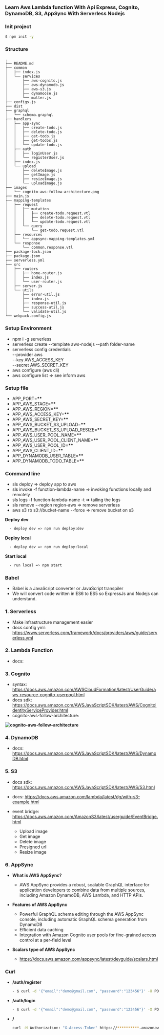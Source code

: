 ### **Learn Aws Lambda function With Api Express, Cognito, DynamoDB, S3, AppSync With Serverless Nodejs**

### **Init project**

```sh
$ npm init -y
```

### **Structure**

```text
.
├── README.md
├── common
│   ├── index.js
│   └── services
│       ├── aws-cognito.js
│       ├── aws-dynamodb.js
│       ├── aws-s3.js
│       ├── dynamoose.js
│       └── multer.js
├── configs.js
├── dist
├── graphql
│   └── schema.graphql
├── handlers
│   ├── app-sync
│   │   ├── create-todo.js
│   │   ├── delete-todo.js
│   │   ├── get-todo.js
│   │   ├── get-todos.js
│   │   └── update-todo.js
│   ├── auth
│   │   ├── loginUser.js
│   │   └── registerUser.js
│   ├── index.js
│   └── upload
│       ├── deleteImage.js
│       ├── getImage.js
│       ├── resizeImage.js
│       └── uploadImage.js
├── images
│   └── cognito-aws-follow-architecture.png
├── main.js
├── mapping-templates
│   ├── request
│   │   ├── mutation
│   │   │   ├── create-todo.request.vtl
│   │   │   ├── delete-todo.request.vtl
│   │   │   └── update-todo.request.vtl
│   │   └── query
│   │       └── get-todo.request.vtl
│   ├── resources
│   │   └── appsync-mapping-templates.yml
│   └── response
│       └── common.response.vtl
├── package-lock.json
├── package.json
├── serverless.yml
├── src
│   ├── routers
│   │   ├── home-router.js
│   │   ├── index.js
│   │   └── user-router.js
│   ├── server.js
│   └── utils
│       ├── error-util.js
│       ├── index.js
│       ├── response-util.js
│       ├── success-util.js
│       └── validate-util.js
└── webpack.config.js
```

### **Setup Environment**

- npm i -g serverless
- serverless create --template aws-nodejs --path folder-name
- serverless config credentials \
  --provider aws \
  --key AWS_ACCESS_KEY \
  --secret AWS_SECRET_KEY
- aws configure (aws cli)
- aws configure list => see inform aws

### **Setup file**

- APP_PORT=**\*\***
- APP_AWS_STAGE=**\*\***
- APP_AWS_REGION=**\*\***
- APP_AWS_ACCESS_KEY=**\*\***
- APP_AWS_SECRET_KEY=**\*\***
- APP_AWS_BUCKET_S3_UPLOAD=**\*\***
- APP_AWS_BUCKET_S3_UPLOAD_RESIZE=**\*\***
- APP_AWS_USER_POOL_NAME=**\*\***
- APP_AWS_USER_POOL_CLIENT_NAME=**\*\***
- APP_AWS_USER_POOL_ID=**\*\***
- APP_AWS_CLIENT_ID=**\*\***
- APP_DYNAMODB_USER_TABLE=**\*\***
- APP_DYNAMODB_TODO_TABLE=**\*\***

### **Command line**

- sls deploy => deploy app to aws
- sls invoke -f function-lambda-name => invoking functions locally and remotely
- sls logs -f function-lambda-name -t => tailing the logs
- sls remove --region region-aws => remove serverless
- aws s3 rb s3://bucket-name --force => remove bucket on s3

**Deploy dev**

```sh
  - deploy dev => npm run deploy:dev
```

**Deploy local**

```sh
  - deploy dev => npm run deploy:local
```

**Start local**

```sh
  - run local => npm start
```

### **Babel**

- Babel is a JavaScript converter or JavaScript transpiler
- We will convert code written in ES6 to ES5 so ExpressJs and Nodejs can understand.

### **1. Serverless**

- Make infrastructure management easier
- docs config yml: https://www.serverless.com/framework/docs/providers/aws/guide/serverless.yml

### **2. Lambda Function**

- docs:

### **3. Cognito**

- syntax: https://docs.aws.amazon.com/AWSCloudFormation/latest/UserGuide/aws-resource-cognito-userpool.html
- docs sdk: https://docs.aws.amazon.com/AWSJavaScriptSDK/latest/AWS/CognitoIdentityServiceProvider.html
- cognito-aws-follow-architecture:

**![cognito-aws-follow-architecture](images/cognito-aws-follow-architecture.png)**

### **4. DynamoDB**

- docs: https://docs.aws.amazon.com/AWSJavaScriptSDK/latest/AWS/DynamoDB.html

### **5. S3**

- docs sdk: https://docs.aws.amazon.com/AWSJavaScriptSDK/latest/AWS/S3.html
- docs: https://docs.aws.amazon.com/lambda/latest/dg/with-s3-example.html
- event bridge: https://docs.aws.amazon.com/AmazonS3/latest/userguide/EventBridge.html

  - Upload image
  - Get image
  - Delete image
  - Presigned url
  - Resize image

### **6. AppSync**

- **What is AWS AppSync?**

  - AWS AppSync provides a robust, scalable GraphQL interface for application developers to combine data from multiple sources, including Amazon DynamoDB, AWS Lambda, and HTTP APIs.

- **Features of AWS AppSync**

  - Powerful GraphQL schema editing through the AWS AppSync console, including automatic GraphQL schema generation from DynamoDB
  - Efficient data caching
  - Integration with Amazon Cognito user pools for fine-grained access control at a per-field level

- **Scalars type of AWS AppSync**

  - https://docs.aws.amazon.com/appsync/latest/devguide/scalars.html

### **Curl**

- **/auth/register**

  ```sh
  - $ curl -d '{"email":"demo@gmail.com", "password":"123456"}' -X POST https://**********.amazonaws.com/auth/register
  ```

- **/auth/login**

  ```sh
  - $ curl -d '{"email":"demo@gmail.com", "password":"123456"}' -X POST https://**********.amazonaws.com/auth/login
  ```

- **/**
  ```sh
  curl -H Authorization: "X-Access-Token" https://**********.amazonaws.com/
  ```
